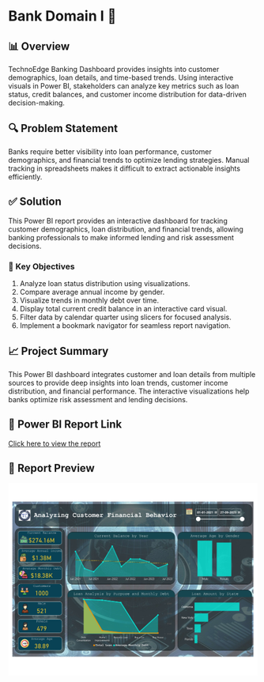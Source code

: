 # Bank Domain I 🏦

## 📊 Overview
TechnoEdge Banking Dashboard provides insights into customer demographics, loan details, and time-based trends. Using interactive visuals in Power BI, stakeholders can analyze key metrics such as loan status, credit balances, and customer income distribution for data-driven decision-making.

## 🔍 Problem Statement
Banks require better visibility into loan performance, customer demographics, and financial trends to optimize lending strategies. Manual tracking in spreadsheets makes it difficult to extract actionable insights efficiently.

## ✅ Solution
This Power BI report provides an interactive dashboard for tracking customer demographics, loan distribution, and financial trends, allowing banking professionals to make informed lending and risk assessment decisions.

### 🔹 Key Objectives
1. Analyze loan status distribution using visualizations.
2. Compare average annual income by gender.
3. Visualize trends in monthly debt over time.
4. Display total current credit balance in an interactive card visual.
5. Filter data by calendar quarter using slicers for focused analysis.
6. Implement a bookmark navigator for seamless report navigation.

## 📈 Project Summary
This Power BI dashboard integrates customer and loan details from multiple sources to provide deep insights into loan trends, customer income distribution, and financial performance. The interactive visualizations help banks optimize risk assessment and lending decisions.

## 🔗 Power BI Report Link
[Click here to view the report](https://app.powerbi.com/view?r=eyJrIjoiNGQxMjIwMzAtNTk1OS00NDc2LWI4M2YtZmY0OTIwZGI5MGZmIiwidCI6ImM2ZTU0OWIzLTVmNDUtNDAzMi1hYWU5LWQ0MjQ0ZGM1YjJjNCJ9)

## 📸 Report Preview
![Dashboard](Images/Dashboard.jpg)

